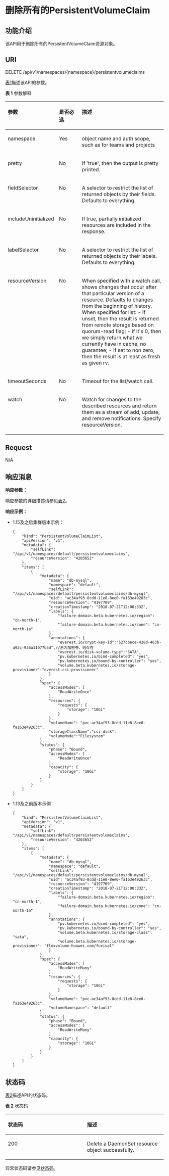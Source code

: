 # 删除所有的PersistentVolumeClaim<a name="cce_02_0118"></a>

## 功能介绍<a name="section14672911"></a>

该API用于删除所有的PersistentVolumeClaim资源对象。

## URI<a name="section64947336"></a>

DELETE /api/v1/namespaces/\{namespace\}/persistentvolumeclaims

[表1](#d0e27629)描述该API的参数。

**表 1**  参数解释

<a name="d0e27629"></a>
<table><thead align="left"><tr id="row38917299"><th class="cellrowborder" valign="top" width="22.45%" id="mcps1.2.4.1.1"><p id="p65293496"><a name="p65293496"></a><a name="p65293496"></a>参数</p>
</th>
<th class="cellrowborder" valign="top" width="16.33%" id="mcps1.2.4.1.2"><p id="p54281838"><a name="p54281838"></a><a name="p54281838"></a>是否必选</p>
</th>
<th class="cellrowborder" valign="top" width="61.22%" id="mcps1.2.4.1.3"><p id="p34752764"><a name="p34752764"></a><a name="p34752764"></a>描述</p>
</th>
</tr>
</thead>
<tbody><tr id="row63510539"><td class="cellrowborder" valign="top" width="22.45%" headers="mcps1.2.4.1.1 "><p id="p44080067"><a name="p44080067"></a><a name="p44080067"></a>namespace</p>
</td>
<td class="cellrowborder" valign="top" width="16.33%" headers="mcps1.2.4.1.2 "><p id="p13715659"><a name="p13715659"></a><a name="p13715659"></a>Yes</p>
</td>
<td class="cellrowborder" valign="top" width="61.22%" headers="mcps1.2.4.1.3 "><p id="p37226571"><a name="p37226571"></a><a name="p37226571"></a>object name and auth scope, such as for teams and projects</p>
</td>
</tr>
<tr id="row66603688"><td class="cellrowborder" valign="top" width="22.45%" headers="mcps1.2.4.1.1 "><p id="p26189648"><a name="p26189648"></a><a name="p26189648"></a>pretty</p>
</td>
<td class="cellrowborder" valign="top" width="16.33%" headers="mcps1.2.4.1.2 "><p id="p40986757"><a name="p40986757"></a><a name="p40986757"></a>No</p>
</td>
<td class="cellrowborder" valign="top" width="61.22%" headers="mcps1.2.4.1.3 "><p id="p31593006"><a name="p31593006"></a><a name="p31593006"></a>If 'true', then the output is pretty printed.</p>
</td>
</tr>
<tr id="row15901602"><td class="cellrowborder" valign="top" width="22.45%" headers="mcps1.2.4.1.1 "><p id="p12961365"><a name="p12961365"></a><a name="p12961365"></a>fieldSelector</p>
</td>
<td class="cellrowborder" valign="top" width="16.33%" headers="mcps1.2.4.1.2 "><p id="p43237616"><a name="p43237616"></a><a name="p43237616"></a>No</p>
</td>
<td class="cellrowborder" valign="top" width="61.22%" headers="mcps1.2.4.1.3 "><p id="p12586012"><a name="p12586012"></a><a name="p12586012"></a>A selector to restrict the list of returned objects by their fields. Defaults to everything.</p>
</td>
</tr>
<tr id="row46165248"><td class="cellrowborder" valign="top" width="22.45%" headers="mcps1.2.4.1.1 "><p id="p48397575"><a name="p48397575"></a><a name="p48397575"></a>includeUninitialized</p>
</td>
<td class="cellrowborder" valign="top" width="16.33%" headers="mcps1.2.4.1.2 "><p id="p27889523"><a name="p27889523"></a><a name="p27889523"></a>No</p>
</td>
<td class="cellrowborder" valign="top" width="61.22%" headers="mcps1.2.4.1.3 "><p id="p44458924"><a name="p44458924"></a><a name="p44458924"></a>If true, partially initialized resources are included in the response.</p>
</td>
</tr>
<tr id="row64586001"><td class="cellrowborder" valign="top" width="22.45%" headers="mcps1.2.4.1.1 "><p id="p64083559"><a name="p64083559"></a><a name="p64083559"></a>labelSelector</p>
</td>
<td class="cellrowborder" valign="top" width="16.33%" headers="mcps1.2.4.1.2 "><p id="p23385790"><a name="p23385790"></a><a name="p23385790"></a>No</p>
</td>
<td class="cellrowborder" valign="top" width="61.22%" headers="mcps1.2.4.1.3 "><p id="p15200829"><a name="p15200829"></a><a name="p15200829"></a>A selector to restrict the list of returned objects by their labels. Defaults to everything.</p>
</td>
</tr>
<tr id="row2589740"><td class="cellrowborder" valign="top" width="22.45%" headers="mcps1.2.4.1.1 "><p id="p8442363"><a name="p8442363"></a><a name="p8442363"></a>resourceVersion</p>
</td>
<td class="cellrowborder" valign="top" width="16.33%" headers="mcps1.2.4.1.2 "><p id="p12742791"><a name="p12742791"></a><a name="p12742791"></a>No</p>
</td>
<td class="cellrowborder" valign="top" width="61.22%" headers="mcps1.2.4.1.3 "><p id="p25533111"><a name="p25533111"></a><a name="p25533111"></a>When specified with a watch call, shows changes that occur after that particular version of a resource. Defaults to changes from the beginning of history. When specified for list: - if unset, then the result is returned from remote storage based on quorum-read flag; - if it's 0, then we simply return what we currently have in cache, no guarantee; - if set to non zero, then the result is at least as fresh as given rv.</p>
</td>
</tr>
<tr id="row28471408"><td class="cellrowborder" valign="top" width="22.45%" headers="mcps1.2.4.1.1 "><p id="p24482706"><a name="p24482706"></a><a name="p24482706"></a>timeoutSeconds</p>
</td>
<td class="cellrowborder" valign="top" width="16.33%" headers="mcps1.2.4.1.2 "><p id="p36942156"><a name="p36942156"></a><a name="p36942156"></a>No</p>
</td>
<td class="cellrowborder" valign="top" width="61.22%" headers="mcps1.2.4.1.3 "><p id="p39524679"><a name="p39524679"></a><a name="p39524679"></a>Timeout for the list/watch call.</p>
</td>
</tr>
<tr id="row20177796"><td class="cellrowborder" valign="top" width="22.45%" headers="mcps1.2.4.1.1 "><p id="p23788803"><a name="p23788803"></a><a name="p23788803"></a>watch</p>
</td>
<td class="cellrowborder" valign="top" width="16.33%" headers="mcps1.2.4.1.2 "><p id="p47844886"><a name="p47844886"></a><a name="p47844886"></a>No</p>
</td>
<td class="cellrowborder" valign="top" width="61.22%" headers="mcps1.2.4.1.3 "><p id="p50230566"><a name="p50230566"></a><a name="p50230566"></a>Watch for changes to the described resources and return them as a stream of add, update, and remove notifications. Specify resourceVersion.</p>
</td>
</tr>
</tbody>
</table>

## Request<a name="section47655118"></a>

N/A

## 响应消息<a name="section26242881"></a>

**响应参数：**

响应参数的详细描述请参见[表2](创建PersistentVolumeClaim-1.md#t8268aeafde034542ab17a36c7fca65c3)。

**响应示例：**

-   1.15及之后集群版本示例：

    ```
    {
        "kind": "PersistentVolumeClaimList",
        "apiVersion": "v1",
        "metadata": {
            "selfLink": "/api/v1/namespaces/default/persistentvolumeclaims",
            "resourceVersion": "4203652"
        },
        "items": [
            {
                "metadata": {
                    "name": "db-mysql",
                    "namespace": "default",
                    "selfLink": "/api/v1/namespaces/default/persistentvolumeclaims/db-mysql",
                    "uid": "ac34af93-8cdd-11e8-8ee0-fa163e49263c",
                    "resourceVersion": "4197709",
                    "creationTimestamp": "2018-07-21T12:00:33Z",
                    "labels": {
                        "failure-domain.beta.kubernetes.io/region": "cn-north-1",
                        "failure-domain.beta.kubernetes.io/zone": "cn-north-1a"
                    },
                    "annotations": {
                        "everest.io/crypt-key-id":"527cbece-428d-463b-a92c-936a11077b5d",//若为加密卷，则存在
                        "everest.io/disk-volume-type":"SATA",
                        "pv.kubernetes.io/bind-completed": "yes",
                        "pv.kubernetes.io/bound-by-controller": "yes",
                        "volume.beta.kubernetes.io/storage-provisioner":"everest-csi-provisioner"
                    }
                },
                "spec": {
                    "accessModes": [
                        "ReadWriteOnce"
                    ],
                    "resources": {
                        "requests": {
                            "storage": "10Gi"
                        }
                    },
                    "volumeName": "pvc-ac34af93-8cdd-11e8-8ee0-fa163e49263c",
                    "storageClassName":"csi-disk",
                    "volumeMode":"Filesystem"
                },
                "status": {
                    "phase": "Bound",
                    "accessModes": [
                        "ReadWriteOnce"
                    ],
                    "capacity": {
                        "storage": "10Gi"
                    }
                }
            }
        ]
    }
    ```

-   1.13及之前版本示例：

    ```
    {
        "kind": "PersistentVolumeClaimList",
        "apiVersion": "v1",
        "metadata": {
            "selfLink": "/api/v1/namespaces/default/persistentvolumeclaims",
            "resourceVersion": "4203652"
        },
        "items": [
            {
                "metadata": {
                    "name": "db-mysql",
                    "namespace": "default",
                    "selfLink": "/api/v1/namespaces/default/persistentvolumeclaims/db-mysql",
                    "uid": "ac34af93-8cdd-11e8-8ee0-fa163e49263c",
                    "resourceVersion": "4197709",
                    "creationTimestamp": "2018-07-21T12:00:33Z",
                    "labels": {
                        "failure-domain.beta.kubernetes.io/region": "cn-north-1",
                        "failure-domain.beta.kubernetes.io/zone": "cn-north-1a"
                    },
                    "annotations": {
                        "pv.kubernetes.io/bind-completed": "yes",
                        "pv.kubernetes.io/bound-by-controller": "yes",
                        "volume.beta.kubernetes.io/storage-class": "sata",
                        "volume.beta.kubernetes.io/storage-provisioner": "flexvolume-huawei.com/fuxivol"
                    }
                },
                "spec": {
                    "accessModes": [
                        "ReadWriteMany"
                    ],
                    "resources": {
                        "requests": {
                            "storage": "10Gi"
                        }
                    },
                    "volumeName": "pvc-ac34af93-8cdd-11e8-8ee0-fa163e49263c",
                    "volumeNamespace": "default"
                },
                "status": {
                    "phase": "Bound",
                    "accessModes": [
                        "ReadWriteMany"
                    ],
                    "capacity": {
                        "storage": "10Gi"
                    }
                }
            }
        ]
    }
    ```


## 状态码<a name="section34859338"></a>

[表2](#d0e27756)描述API的状态码。

**表 2**  状态码

<a name="d0e27756"></a>
<table><thead align="left"><tr id="row40798935"><th class="cellrowborder" valign="top" width="50%" id="mcps1.2.3.1.1"><p id="p16379425"><a name="p16379425"></a><a name="p16379425"></a>状态码</p>
</th>
<th class="cellrowborder" valign="top" width="50%" id="mcps1.2.3.1.2"><p id="p51665068"><a name="p51665068"></a><a name="p51665068"></a>描述</p>
</th>
</tr>
</thead>
<tbody><tr id="row24120992"><td class="cellrowborder" valign="top" width="50%" headers="mcps1.2.3.1.1 "><p id="p7643299"><a name="p7643299"></a><a name="p7643299"></a>200</p>
</td>
<td class="cellrowborder" valign="top" width="50%" headers="mcps1.2.3.1.2 "><p id="p15127520"><a name="p15127520"></a><a name="p15127520"></a>Delete a DaemonSet resource object successfully.</p>
</td>
</tr>
</tbody>
</table>

异常状态码请参见[状态码](状态码.md)。


